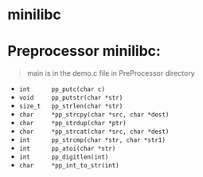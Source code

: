 # minilibc

# Preprocessor minilibc:



> main is in the demo.c file in PreProcessor directory


- `int      pp_putc(char c)`
- `void     pp_putstr(char *str)  `
- `size_t   pp_strlen(char *str)`
- `char     *pp_strcpy(char *src, char *dest)`
- `char     *pp_strdup(char *ptr)`
- `char     *pp_strcat(char *src, char *dest)`
- `int      pp_strcmp(char *str, char *str1)`
- `int      pp_atoi(char *str)`
- `int      pp_digitlen(int)`
- `char     *pp_int_to_str(int)`